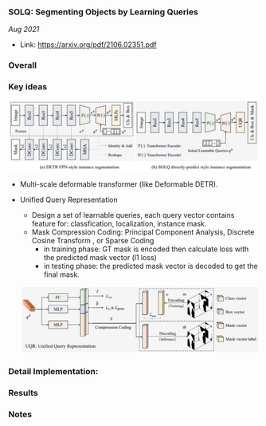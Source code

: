 ### SOLQ: Segmenting Objects by Learning Queries

_Aug 2021_

- Link: https://arxiv.org/pdf/2106.02351.pdf

### Overall



### Key ideas
![](images/SOLQ_arch.png?raw=true)
- Multi-scale deformable transformer (like Deformable DETR).

- Unified Query Representation
    * Design a set of learnable queries, each query vector contains feature for: classfication, localization, instance mask.
    * Mask Compression Coding: Principal Component Analysis, Discrete Cosine Transform , or Sparse Coding
        * in training phase: GT mask is encoded then calculate loss with the predicted mask vector (l1 loss)
        * in testing phase: the predicted mask vector is decoded to get the final mask.

    ![](images/SOLQ_UQR.png?raw=true)


### Detail Implementation:


### Results


### Notes